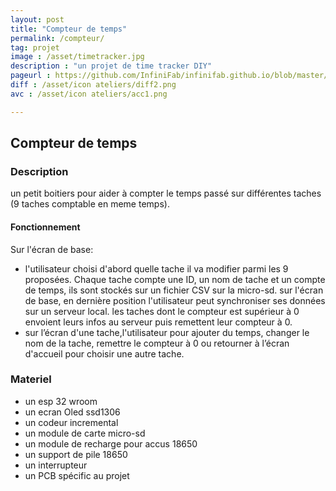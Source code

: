 ```yaml
---
layout: post
title: "Compteur de temps"
permalink: /compteur/
tag: projet
image : /asset/timetracker.jpg
description : "un projet de time tracker DIY"
pageurl : https://github.com/InfiniFab/infinifab.github.io/blob/master/projets/_posts/2022-06-01-compteur.md
diff : /asset/icon ateliers/diff2.png
avc : /asset/icon ateliers/acc1.png

---
```


##    Compteur de temps

### Description

un petit boitiers pour aider à compter le temps passé sur différentes taches (9 taches comptable en meme temps).

#### Fonctionnement

Sur l'écran de base:
* l'utilisateur choisi d'abord quelle tache il va modifier parmi les 9 proposées. 
Chaque tache compte une ID, un nom de tache et un compte de temps, ils sont stockés sur un fichier CSV sur la micro-sd.
sur l'écran de base, en dernière position l'utilisateur peut synchroniser ses données sur un serveur local. les taches dont le compteur est supérieur à 0 envoient leurs infos au serveur puis remettent leur compteur à 0.
* sur l’écran d'une tache,l'utilisateur pour ajouter du temps, changer le nom de la tache, remettre le compteur à 0 ou retourner à l’écran d'accueil pour choisir une autre tache.



### Materiel

- un esp 32 wroom
- un ecran Oled ssd1306
- un codeur incremental
- un module de carte micro-sd
- un module de recharge pour accus 18650
- un support de pile 18650
- un interrupteur
- un PCB spécific au projet

